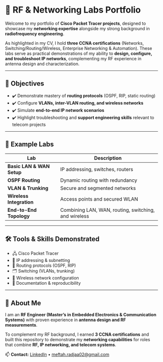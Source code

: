 # 🚀 RF & Networking Labs Portfolio

Welcome to my portfolio of **Cisco Packet Tracer projects**, designed to showcase my **networking expertise** alongside my strong background in **radiofrequency engineering**.  

As highlighted in my CV, I hold **three CCNA certifications** (Networks, Switching/Routing/Wireless, Enterprise Networking & Automation). These labs serve as practical demonstrations of my ability to **design, configure, and troubleshoot IP networks**, complementing my RF experience in antenna design and characterization.  

---

## 🎯 Objectives
- ✔️ Demonstrate mastery of **routing protocols** (OSPF, RIP, static routing)  
- ✔️ Configure **VLANs, inter-VLAN routing, and wireless networks**  
- ✔️ Simulate **end-to-end IP network scenarios** 
- ✔️ Highlight troubleshooting and **support engineering skills** relevant to telecom projects  

---

## 🧪 Example Labs
| Lab | Description |
|-----|-------------|
| **Basic LAN & WAN Setup** | IP addressing, switches, routers |
| **OSPF Routing** | Dynamic routing with redundancy |
| **VLAN & Trunking** | Secure and segmented networks |
| **Wireless Integration** | Access points and secured WLAN |
| **End-to-End Topology** | Combining LAN, WAN, routing, switching, and wireless |

---

## 🛠 Tools & Skills Demonstrated
- 🖧 Cisco Packet Tracer  
- 📡 IP addressing & subnetting  
- 🔀 Routing protocols (OSPF, RIP)  
- 🗂 Switching (VLANs, trunking)  
- 📶 Wireless network configuration  
- 📝 Documentation & reproducibility  

---

## 👤 About Me
I am an **RF Engineer (Master’s in Embedded Electronics & Communication Systems)** with proven experience in **antenna design and RF measurements**.  

To complement my RF background, I earned **3 CCNA certifications** and built this repository to demonstrate my **networking capabilities** for roles that combine **RF, IP networking, and telecom systems**.  

📫 **Contact:** [LinkedIn](https://www.linkedin.com/in/radjaa-meftah) • meftah.radjaa02@gmail.com
